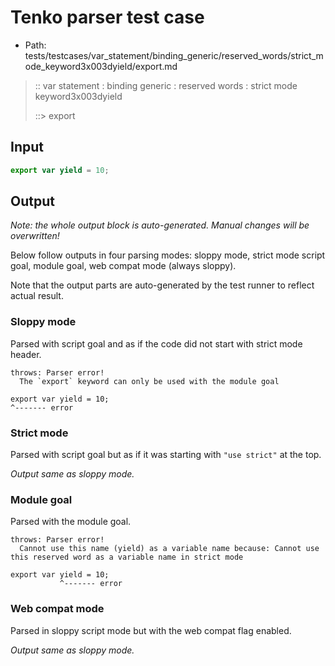 # Tenko parser test case

- Path: tests/testcases/var_statement/binding_generic/reserved_words/strict_mode_keyword3x003dyield/export.md

> :: var statement : binding generic : reserved words : strict mode keyword3x003dyield
>
> ::> export

## Input


`````js
export var yield = 10;
`````

## Output

_Note: the whole output block is auto-generated. Manual changes will be overwritten!_

Below follow outputs in four parsing modes: sloppy mode, strict mode script goal, module goal, web compat mode (always sloppy).

Note that the output parts are auto-generated by the test runner to reflect actual result.

### Sloppy mode

Parsed with script goal and as if the code did not start with strict mode header.

`````
throws: Parser error!
  The `export` keyword can only be used with the module goal

export var yield = 10;
^------- error
`````

### Strict mode

Parsed with script goal but as if it was starting with `"use strict"` at the top.

_Output same as sloppy mode._

### Module goal

Parsed with the module goal.

`````
throws: Parser error!
  Cannot use this name (yield) as a variable name because: Cannot use this reserved word as a variable name in strict mode

export var yield = 10;
           ^------- error
`````


### Web compat mode

Parsed in sloppy script mode but with the web compat flag enabled.

_Output same as sloppy mode._
